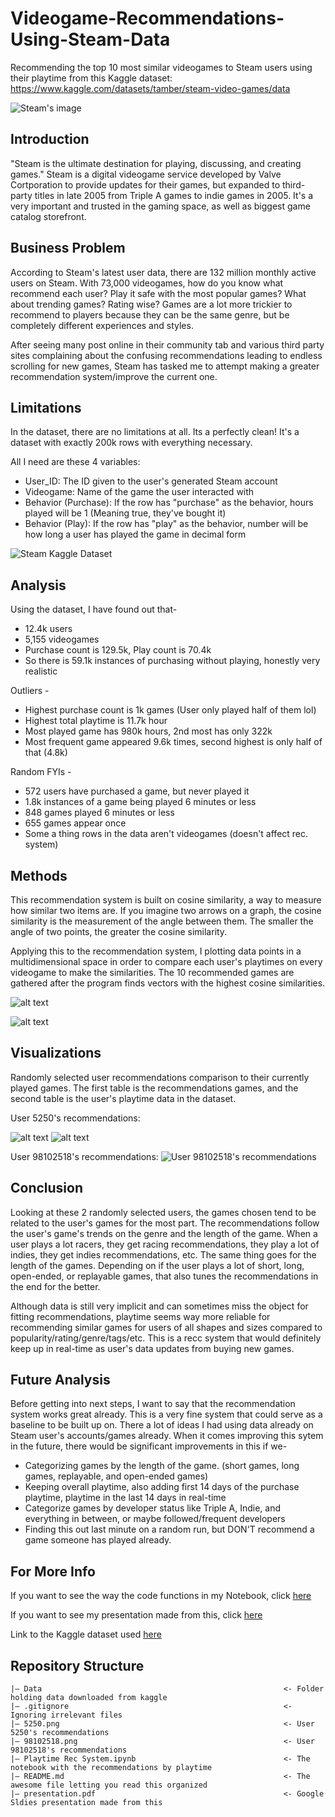 # Videogame-Recommendations-Using-Steam-Data
Recommending the top 10 most similar videogames to Steam users using their playtime from this Kaggle dataset:
https://www.kaggle.com/datasets/tamber/steam-video-games/data

![Steam's image](https://cdn.cloudflare.steamstatic.com/store/home/store_home_share.jpg)

## Introduction 

"Steam is the ultimate destination for playing, discussing, and creating games." 
Steam is a digital videogame service developed by Valve Cortporation to provide updates for their games, but expanded to third-party titles in late 2005 from Triple A games to indie games in 2005. It's a very important and trusted in the gaming space, as well as biggest game catalog storefront. 

## Business Problem

According to Steam's latest user data, there are 132 million monthly active users on Steam. With 73,000 videogames, how do you know what recommend each user? Play it safe with the most popular games? What about trending games? Rating wise? Games are a lot more trickier to recommend to players because they can be the same genre, but be completely different experiences and styles.

After seeing many post online in their community tab and various third party sites complaining about the confusing recommendations leading to endless scrolling for new games, Steam has tasked me to attempt making a greater recommendation system/improve the current one. 

## Limitations

In the dataset, there are no limitations at all. Its a perfectly clean! It's a dataset with exactly 200k rows with everything necessary.

All I need are these 4 variables: 

- User_ID: The ID given to the user's generated Steam account
- Videogame: Name of the game the user interacted with
- Behavior (Purchase): If the row has "purchase" as the behavior, hours played will be 1 (Meaning true, they've bought it)
- Behavior (Play): If the row has "play" as the behavior, number will be how long a user has played the game in decimal form

![Steam Kaggle Dataset](Images/Steam_Kaggle_Dataset.png)

## Analysis

Using the dataset, I have found out that-

- 12.4k users
- 5,155 videogames
- Purchase count is 129.5k,  Play count is 70.4k
- So there is 59.1k instances of purchasing without playing, honestly very realistic

Outliers -

- Highest purchase count is 1k games (User only played half of them lol) 
- Highest total playtime is 11.7k hour
- Most played game has 980k hours, 2nd most has only 322k
- Most frequent game appeared 9.6k times, second highest is only half of that (4.8k)

Random FYIs -

- 572 users have purchased a game, but never played it
- 1.8k instances of a game being played 6 minutes or less
- 848 games played 6 minutes or less
- 655 games appear once
- Some a thing rows in the data aren't videogames (doesn't affect rec. system)


## Methods

This recommendation system is built on cosine similarity, a way to measure how similar two items are. If you imagine two arrows on a graph, the cosine similarity is the measurement of the angle between them. The smaller the angle of two points, the greater the cosine similarity. 

Applying this to the recommendation system, I plotting data points in a multidimensional space in order to compare each user's playtimes on every videogame to make the similarities. The 10 recommended games are gathered after the program finds vectors with the highest cosine similarities.

![alt text](https://github.com/garooda/Movie-Recommendation-Sysetm/raw/main/images/cosine%20sim%20%201.PNG)

![alt text](https://camo.githubusercontent.com/9fc58ca03f9eb4e10e7c224f96fe52831cf36d9e35c6ef11b31e6c2123a1d1ce/68747470733a2f2f6269742e6c792f333362614e685a)

## Visualizations

Randomly selected user recommendations comparison to their currently played games. The first table is the recommendations games, and the second table is the user's playtime data in the dataset. 


User 5250's recommendations:

![alt text](Images/5250_recommendations.png) ![alt text](Images/5250_data.png)

User 98102518's recommendations:
![User 98102518's recommendations](98102518.png)

## Conclusion

Looking at these 2 randomly selected users, the games chosen tend to be related to the user's games for the most part. The recommendations follow the user's game's trends on the genre and the length of the game. When a user plays a lot racers, they get racing recommendations, they play a lot of indies, they get indies recommendations, etc. The same thing goes for the length of the games. Depending on if the user plays a lot of short, long, open-ended, or replayable games, that also tunes the recommendations in the end for the better.

 Although data is still very implicit and can sometimes miss the object for fitting recommendations, playtime seems way more reliable for recommending similar games for users of all shapes and sizes compared to popularity/rating/genre/tags/etc.  This is a recc system that would definitely keep up in real-time as user's data updates from buying new games.

## Future Analysis

Before getting into next steps, I want to say that the recommendation system works great already. This is a very fine system that could serve as a baseline to be built up on. There a lot of ideas I had using data already on Steam user's accounts/games  already. When it comes improving this sytem in the future, there would be significant improvements in this if we-
- Categorizing games by the length of the game. (short games, long games, replayable, and open-ended games)
- Keeping overall playtime, also adding first 14 days of the purchase playtime, playtime in the last 14 days in real-time
- Categorize games by developer status like Triple A, Indie, and everything in between, or maybe followed/frequent developers
- Finding this out last minute on a random run, but DON'T recommend a game someone has played already.

## For More Info

If you want to see the way the code functions in my Notebook, click [here](https://github.com/MansionAnthony/Videogame-Recommendations-Steam/blob/main/Playtime%20Rec%20System.ipynb)

If you want to see my presentation made from this, click [here](https://github.com/MansionAnthony/Videogame-Recommendations-Steam/blob/main/Presentation.pdf)

Link to the Kaggle dataset used [here](https://www.kaggle.com/datasets/tamber/steam-video-games/data)

## Repository Structure

```
|— Data                                                      <- Folder holding data downloaded from kaggle
|— .gitignore                                                <- Ignoring irrelevant files
|— 5250.png                                                  <- User 5250's recommendations
|— 98102518.png                                              <- User 98102518's recommendations
|— Playtime Rec System.ipynb                                 <- The notebook with the recommendations by playtime 
|— README.md                                                 <- The awesome file letting you read this organized
|— presentation.pdf                                          <- Google Sldies presentation made from this
```
